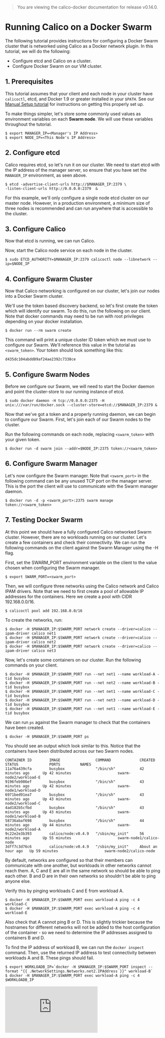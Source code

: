 > You are viewing the calico-docker documentation for release v0.14.0.

# Running Calico on a Docker Swarm

The following tutorial provides instructions for configuring a Docker Swarm
cluster that is networked using Calico as a Docker network plugin. In this 
tutorial, we will do the following:

* Configure etcd and Calico on a cluster.
* Configure Docker Swarm on our VM cluster.

## 1. Prerequisites 

This tutorial assumes that your client and each node in your cluster 
have `calicoctl`, etcd, and Docker 1.9 or greater installed in your `$PATH`. 
See our [Manual Setup tutorial](ManualSetup.md) 
for instructions on getting this properly set up.

To make things simpler, let's store some commonly used values as environment 
variables on each **Swarm node**. We will use these variables throughout the 
tutorial.

    $ export MANAGER_IP=<Manager's IP Address>
    $ export NODE_IP=<This Node's IP Address>

## 2. Configure etcd

Calico requires etcd, so let's run it on our cluster. We need to start etcd 
with the IP address of the manager server, so ensure that you have set the 
`MANAGER_IP` environment, as seen above.

    $ etcd -advertise-client-urls http://$MANAGER_IP:2379 \
    -listen-client-urls http://0.0.0.0:2379  &
    
For this example, we'll only configure a single node etcd cluster on our master
node. However, in a production environment, a minimum size of three nodes is 
recommended and can run anywhere that is accessible to the cluster.

## 3. Configure Calico

Now that etcd is running, we can run Calico.
    
Now, start the Calico node service on each node in the cluster. 

    $ sudo ETCD_AUTHORITY=$MANAGER_IP:2379 calicoctl node --libnetwork --ip=$NODE_IP

## 4. Configure Swarm Cluster

Now that Calico networking is configured on our cluster, let's join our nodes 
into a Docker Swarm cluster.

We'll use the token based discovery backend, so let's first create the token 
which will identify our swarm. To do this, run the following on our client. 
Note that docker commands may need to be run with root privileges depending on 
your docker installation.

    $ docker run --rm swarm create
    
This command will print a unique cluster ID token which we must use to 
configure our Swarm. We'll reference this value in the tutorial as 
`<swarm_token>`. Your token should look something like this:

    d435dc104abdd89af24ae2392c7338ce

## 5. Configure Swarm Nodes

Before we configure our Swarm, we will need to start the Docker daemon and 
point the cluster-store to our running instance of etcd. 

    $ sudo docker daemon -H tcp://0.0.0.0:2375 -H unix:///var/run/docker.sock --cluster-store=etcd://$MANAGER_IP:2379 &

Now that we've got a token and a properly running daemon, we can begin to 
configure our Swarm. First, let's join each of our Swarm nodes to the cluster.

Run the following commands on each node, replacing `<swarm_token>` with your 
given token.
    
    $ docker run -d swarm join --addr=$NODE_IP:2375 token://<swarm_token>
    
## 6. Configure Swarm Manager

Let's now configure the Swarm manager. Note that `<swarm_port>` in the 
following command can be any unused TCP port on the manager server. This is 
the port the client will use to communicate with the Swarm manager daemon. 

    $ docker run -d -p <swarm_port>:2375 swarm manage token://<swarm_token>
    
## 7. Testing Docker Swarm
    
At this point we should have a fully configured Calico networked Swarm cluster.
However, there are no workloads running on our cluster. Let's create a few 
containers and check their connectivity. We can run the following commands on 
the client against the Swarm Manager using the -H flag.

First, set the SWARM_PORT environment variable on the client to the value 
chosen when configuring the Swarm manager.

    $ export SWARM_PORT=<swarm_port>
       
Then, we will configure three networks using the Calico network and Calico 
IPAM drivers. Note that we need to first create a pool of allowable IP 
addresses for the containers. Here we create a pool with CIDR 192.168.0.0/16.

    $ calicoctl pool add 192.168.0.0/16
   
To create the networks, run:
    
    $ docker -H $MANAGER_IP:$SWARM_PORT network create --driver=calico --ipam-driver calico net1
    $ docker -H $MANAGER_IP:$SWARM_PORT network create --driver=calico --ipam-driver calico net2
    $ docker -H $MANAGER_IP:$SWARM_PORT network create --driver=calico --ipam-driver calico net3
    
Now, let's create some containers on our cluster. Run the following commands on
your client.

    $ docker -H $MANAGER_IP:$SWARM_PORT run --net net1 --name workload-A -tid busybox
    $ docker -H $MANAGER_IP:$SWARM_PORT run --net net2 --name workload-B -tid busybox
    $ docker -H $MANAGER_IP:$SWARM_PORT run --net net1 --name workload-C -tid busybox
    $ docker -H $MANAGER_IP:$SWARM_PORT run --net net3 --name workload-D -tid busybox
    $ docker -H $MANAGER_IP:$SWARM_PORT run --net net1 --name workload-E -tid busybox
     
We can run `ps` against the Swarm manager to check that the containers have 
been created.

    $ docker -H $MANAGER_IP:$SWARM_PORT ps
    
You should see an output which look similar to this. Notice that the containers
have been distributed across our two Swarm nodes.

```
CONTAINER ID        IMAGE                COMMAND             CREATED             STATUS              PORTS         NAMES
11a76a439cfa        busybox              "/bin/sh"           42 minutes ago      Up 42 minutes                     swarm-node2/workload-E
9196feb986ef        busybox              "/bin/sh"           43 minutes ago      Up 42 minutes                     swarm-node1/workload-D
6971bed91ea7        busybox              "/bin/sh"           43 minutes ago      Up 43 minutes                     swarm-node2/workload-C
4ad182b5cfbd        busybox              "/bin/sh"           43 minutes ago      Up 43 minutes                     swarm-node1/workload-B
58736abaf698        busybox              "/bin/sh"           44 minutes ago      Up 44 minutes                     swarm-node2/workload-A
9c22e2e3b393        calico/node:v0.4.9   "/sbin/my_init"     56 minutes ago      Up 55 minutes                     swarm-node1/calico-node
3dff7c3d76c6        calico/node:v0.4.9   "/sbin/my_init"     About an hour ago   Up 59 minutes                     swarm-node2/calico-node
```

By default, networks are configured so that their members can communicate with
one another, but workloads in other networks cannot reach them. A, C and E are
all in the same network so should be able to ping each other. B and D are in
their own networks so shouldn't be able to ping anyone else.

Verify this by pinging workloads C and E from workload A.

    $ docker -H $MANAGER_IP:$SWARM_PORT exec workload-A ping -c 4 workload-C
    $ docker -H $MANAGER_IP:$SWARM_PORT exec workload-A ping -c 4 workload-E
    
Also check that A cannot ping B or D. This is slightly trickier because the
hostnames for different networks will not be added to the host configuration of
the container - so we need to determine the IP addresses assigned to containers
B and D.

To find the IP address of workload B, we can run the `docker inspect` command.
Then, use the returned IP address to test connectivity between workloads A and
B. These pings should fail.

    $ export WORKLOADB_IP=`docker -H $MANAGER_IP:$SWARM_PORT inspect --format "{{ .NetworkSettings.Networks.net2.IPAddress }}" workload-B`
    $ docker -H $MANAGER_IP:$SWARM_PORT exec workload-A ping -c 4 $WORKLOADB_IP
[![Analytics](https://ga-beacon.appspot.com/UA-52125893-3/calico-docker/docs/calico-with-docker/docker-network-plugin/CalicoSwarm.md?pixel)](https://github.com/igrigorik/ga-beacon)
